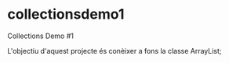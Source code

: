 # collectionsdemo1
Collections Demo #1

L'objectiu d'aquest projecte és conèixer a fons la classe ArrayList;
